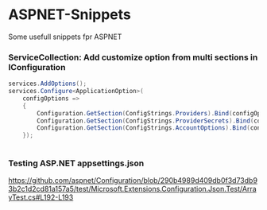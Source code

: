 # ASPNET-Snippets
Some usefull snippets fpr ASPNET


### ServiceCollection: Add customize option from multi sections in IConfiguration
```C#
services.AddOptions();
services.Configure<ApplicationOption>(
    configOptions =>
    {
        Configuration.GetSection(ConfigStrings.Providers).Bind(configOptions.ProviderOptions);
        Configuration.GetSection(ConfigStrings.ProviderSecrets).Bind(configOptions.SecretOptions);
        Configuration.GetSection(ConfigStrings.AccountOptions).Bind(configOptions.AccountOptions);
    });
    
```
### Testing ASP.NET appsettings.json
https://github.com/aspnet/Configuration/blob/290b4989d409db0f3d73db93b2c1d2cd81a157a5/test/Microsoft.Extensions.Configuration.Json.Test/ArrayTest.cs#L192-L193

